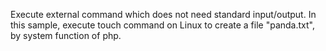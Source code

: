 Execute external command which does not need standard input/output. 
In this sample, execute touch command on Linux to create a file "panda.txt", by system function of php. 
